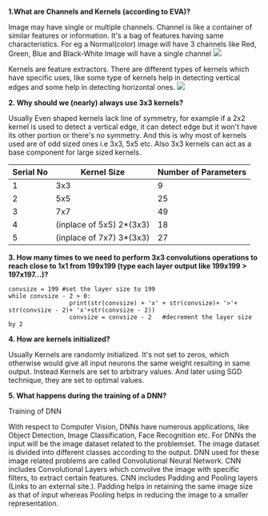 

**1.What are Channels and Kernels (according to EVA)?**

Image may have single or multiple channels. Channel is like a container of similar features or information. It's a bag of features having same characteristics. For eg a Normal(color) image will have 3 channels like Red, Green, Blue and Black-White Image will have a single channel
![](https://blog.xrds.acm.org/wp-content/uploads/2016/06/Figure1.png)

Kernels are feature extractors. There are different types of kernels which have specific uses, like some type of kernels help in detecting vertical edges and some help in detecting horizontal ones.
![](https://www.researchgate.net/profile/Volker_Weinberg/publication/332190148/figure/fig2/AS:743933420249088@1554378957080/Schematic-illustration-of-a-convolutional-operation-The-convolutional-kernel-shifts-over.ppm)
 
**2. Why should we (nearly) always use 3x3 kernels?**


Usually Even shaped kernels lack line of symmetry, for example if a 2x2 kernel is used to detect a vertical edge, it can detect edge but it won't have its other portion or there's no symmetry. And this is why most of kernels used are of odd sized ones i.e 3x3, 5x5 etc. Also 3x3 kernels can act as a base component for large sized kernels.

| Serial No  | Kernel Size | Number of Parameters |
| ------------- | ------------- | ------------- |
| 1  | 3x3  | 9 |
| 2  | 5x5  | 25 |
| 3  | 7x7  | 49 |
| 4  | (inplace of 5x5) 2*(3x3)  | 18 |
| 5  | (inplace of 7x7) 3*(3x3)  | 27 |



**3. How many times to we need to perform 3x3 convolutions operations to reach close to 1x1 from 199x199 (type each layer output like 199x199 > 197x197...)?**

```
convsize = 199 #set the layer size to 199
while convsize - 2 > 0:
                 print(str(convsize) + 'x' + str(convsize)+ '>'+ str(convsize - 2)+ 'x'+str(convsize - 2))
                 convsize = convsize - 2   #decrement the layer size by 2
```
 

**4. How are kernels initialized?**

Usually Kernels are randomly initialized. It's not set to zeros, which otherwise would give all input neurons the same weight resulting in same output. Instead Kernels are set to arbitrary values. And later using SGD technique, they are set to optimal values.

 

**5. What happens during the training of a DNN?**

Training of DNN

With respect to Computer Vision, DNNs have numerous applications, like Object Detection, Image Classification, Face Recognition etc. For DNNs the input will be the image dataset related to the problemset. The image dataset is divided into different classes according to the output. DNN used for these image related problems are called Convolutional Neural Network. CNN includes Convolutional Layers which convolve the image with specific filters, to extract certain features. CNN includes Padding and Pooling layers (Links to an external site.). Padding helps in retaining the same image size as that of input whereas Pooling helps in reducing the image to a smaller representation.
